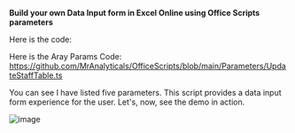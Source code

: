 **Build your own Data Input form in Excel Online using Office Scripts parameters**

Here is the code:  

Here is the Aray Params Code: https://github.com/MrAnalyticals/OfficeScripts/blob/main/Parameters/UpdateStaffTable.ts


You can see I have listed five parameters. This script provides a data input form experience for the user. Let's, now, see the demo in action. 

![image](https://github.com/MrAnalyticals/OfficeScripts/assets/47678539/e469d32c-d611-405f-b93e-a69c6fe87a94)

